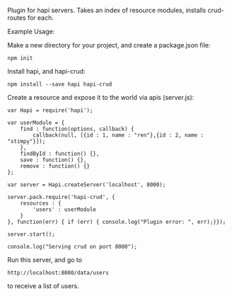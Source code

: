 Plugin for hapi servers. Takes an index of resource modules, installs crud-routes for each.

Example Usage:

Make a new directory for your project, and create a package.json file:

```
npm init
```

Install hapi, and hapi-crud:

```
npm install --save hapi hapi-crud
```

Create a resource and expose it to the world via apis (server.js):

```
var Hapi = require('hapi');

var userModule = {
	find : function(options, callback) {
		callback(null, [{id : 1, name : "ren"},{id : 2, name : "stimpy"}]);
	},
	findById : function() {},
	save : function() {},
	remove : function() {}
};

var server = Hapi.createServer('localhost', 8000);

server.pack.require('hapi-crud', {
	resources : {
		'users' : userModule
	}
}, function(err) { if (err) { console.log("Plugin error: ", err);}});

server.start();

console.log("Serving crud on port 8000");
```
Run this server, and go to

```
http://localhost:8000/data/users
```

to receive a list of users.